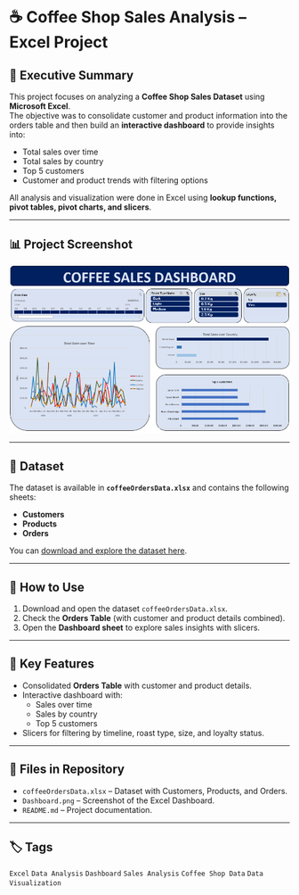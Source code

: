 # ☕ Coffee Shop Sales Analysis – Excel Project  

## 📌 Executive Summary  
This project focuses on analyzing a **Coffee Shop Sales Dataset** using **Microsoft Excel**.  
The objective was to consolidate customer and product information into the orders table and then build an **interactive dashboard** to provide insights into:  

- Total sales over time  
- Total sales by country  
- Top 5 customers  
- Customer and product trends with filtering options  

All analysis and visualization were done in Excel using **lookup functions, pivot tables, pivot charts, and slicers**.  

---

## 📊 Project Screenshot  
![Dashboard](Dashboard.png)  

---

## 📂 Dataset  
The dataset is available in **`coffeeOrdersData.xlsx`** and contains the following sheets:  
- **Customers**  
- **Products**  
- **Orders**  

You can [download and explore the dataset here](coffeeOrdersData.xlsx).  

---

## 🚀 How to Use  
1. Download and open the dataset `coffeeOrdersData.xlsx`.  
2. Check the **Orders Table** (with customer and product details combined).  
3. Open the **Dashboard sheet** to explore sales insights with slicers.  

---

## 🎯 Key Features  
- Consolidated **Orders Table** with customer and product details.  
- Interactive dashboard with:  
  - Sales over time  
  - Sales by country  
  - Top 5 customers  
- Slicers for filtering by timeline, roast type, size, and loyalty status.  

---

## 📁 Files in Repository  
- `coffeeOrdersData.xlsx` – Dataset with Customers, Products, and Orders.  
- `Dashboard.png` – Screenshot of the Excel Dashboard.  
- `README.md` – Project documentation.  

---

## 🏷️ Tags  
`Excel` `Data Analysis` `Dashboard` `Sales Analysis` `Coffee Shop Data` `Data Visualization`  
